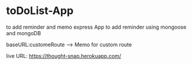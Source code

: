 # toDoList-App
to add reminder and memo
express App to add reminder using mongoose and mongoDB

baseURL:customeRoute --> Memo for custom route

live URL: https://thought-snap.herokuapp.com/
